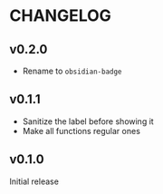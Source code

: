 # CHANGELOG

## v0.2.0

- Rename to `obsidian-badge`

## v0.1.1

- Sanitize the label before showing it
- Make all functions regular ones

## v0.1.0

Initial release
